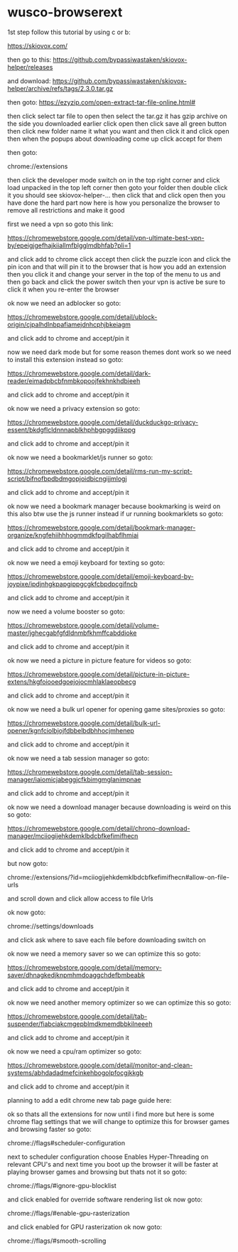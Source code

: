 # wusco-browserext
1st step follow this tutorial by using c or b:

https://skiovox.com/

then go to this: https://github.com/bypassiwastaken/skiovox-helper/releases

and download: https://github.com/bypassiwastaken/skiovox-helper/archive/refs/tags/2.3.0.tar.gz

then goto:
https://ezyzip.com/open-extract-tar-file-online.html#

then click select tar file to open then select the tar.gz it has gzip archive on the side you downloaded earlier click open then click save all green button then click new folder name it what you want and then click it and click open then when the popups about downloading come up click accept for them

then goto:

chrome://extensions 

then click the developer mode switch on in the top right corner and click load unpacked in the top left corner then goto your folder then double click it you should see skiovox-helper-... then click that and click open then you have done the hard part now here is how you personalize the browser to remove all restrictions and make it good

first we need a vpn so goto this link:

https://chromewebstore.google.com/detail/vpn-ultimate-best-vpn-by/epeigjgefhajkiiallmfblgglmdbhfab?pli=1

and click add to chrome click accept then click the puzzle icon and click the pin icon and that will pin it to the browser that is how you add an extension then you click it and change your server in the top of the menu to us and then go back and click the power switch then your vpn is active be sure to click it when you re-enter the browser

ok now we need an adblocker so goto:

https://chromewebstore.google.com/detail/ublock-origin/cjpalhdlnbpafiamejdnhcphjbkeiagm

and click add to chrome and accept/pin it

now we need dark mode but for some reason themes dont work so we need to install this extension instead so goto:

https://chromewebstore.google.com/detail/dark-reader/eimadpbcbfnmbkopoojfekhnkhdbieeh

and click add to chrome and accept/pin it

ok now we need a privacy extension so goto:

https://chromewebstore.google.com/detail/duckduckgo-privacy-essent/bkdgflcldnnnapblkhphbgpggdiikppg

and click add to chrome and accept/pin it

ok now we need a bookmarklet/js runner so goto:

https://chromewebstore.google.com/detail/rms-run-my-script-script/bifnofbpdbdmgopjoidbicngijjmlogj

and click add to chrome and accept/pin it

ok now we need a bookmark manager because bookmarking is weird on this also btw use the js runner instead if ur running bookmarklets so goto:

https://chromewebstore.google.com/detail/bookmark-manager-organize/kngfehiihhhogmmdkfpgilhabflhmiai

and click add to chrome and accept/pin it

ok now we need a emoji keyboard for texting so goto:

https://chromewebstore.google.com/detail/emoji-keyboard-by-joypixe/ipdjnhgkpapgippgcgkfcbpdpcgifncb

and click add to chrome and accept/pin it

now we need a volume booster so goto:

https://chromewebstore.google.com/detail/volume-master/jghecgabfgfdldnmbfkhmffcabddioke

and click add to chrome and accept/pin it

ok now we need a picture in picture feature for videos so goto:

https://chromewebstore.google.com/detail/picture-in-picture-extens/hkgfoiooedgoejojocmhlaklaeopbecg

and click add to chrome and accept/pin it

ok now we need a bulk url opener for opening game sites/proxies so goto: 

https://chromewebstore.google.com/detail/bulk-url-opener/kgnfciolbjojfdbbelbdbhhocjmhenep

and click add to chrome and accept/pin it

ok now we need a tab session manager so goto:

https://chromewebstore.google.com/detail/tab-session-manager/iaiomicjabeggjcfkbimgmglanimpnae

and click add to chrome and accept/pin it

ok now we need a download manager because downloading is weird on this so goto:

https://chromewebstore.google.com/detail/chrono-download-manager/mciiogijehkdemklbdcbfkefimifhecn

and click add to chrome and accept/pin it

but now goto:

chrome://extensions/?id=mciiogijehkdemklbdcbfkefimifhecn#allow-on-file-urls

and scroll down and click allow access to file Urls

ok now goto:

chrome://settings/downloads 

and click ask where to save each file before downloading switch on

ok now we need a memory saver so we can optimize this so goto: 

https://chromewebstore.google.com/detail/memory-saver/dhnagkedjknpmhmdoaggchdefbmbeabk

and click add to chrome and accept/pin it

ok now we need another memory optimizer so we can optimize this so goto:

https://chromewebstore.google.com/detail/tab-suspender/fiabciakcmgepblmdkmemdbbkilneeeh

and click add to chrome and accept/pin it

ok now we need a cpu/ram optimizer so goto:

https://chromewebstore.google.com/detail/monitor-and-clean-systems/abhdadadmefcinkehbogolpfocgjkkgb

and click add to chrome and accept/pin it




planning to add a edit chrome new tab page guide here:




ok so thats all the extensions for now until i find more but here is some chrome flag settings that we will change to optimize this for browser games and browsing faster so goto:

chrome://flags#scheduler-configuration

next to scheduler configuration choose Enables Hyper-Threading on relevant CPU's and next time you boot up the browser it will be faster at playing browser games and browsing but thats not it so goto:

chrome://flags/#ignore-gpu-blocklist

and click enabled for override software rendering list ok now goto:

chrome://flags/#enable-gpu-rasterization

and click enabled for GPU rasterization ok now goto:

chrome://flags/#smooth-scrolling
